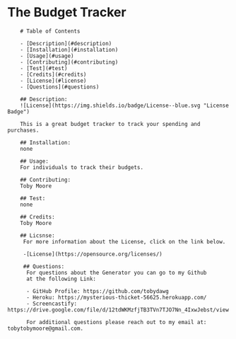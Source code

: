 

# The Budget Tracker

        # Table of Contents

        - [Description](#description)
        - [Installation](#installation)
        - [Usage](#usage)
        - [Contributing](#contributing)
        - [Test](#test)
        - [Credits](#credits)
        - [License](#license)
        - [Questions](#questions)

        ## Description:
        ![License](https://img.shields.io/badge/License--blue.svg "License Badge")

        This is a great budget tracker to track your spending and purchases.
        
        ## Installation:
        none

        ## Usage:
        For individuals to track their budgets.
        
        ## Contributing:
        Toby Moore
       
        ## Test:
        none
       
        ## Credits:
        Toby Moore
       
        ## Licsnse:
         For more information about the License, click on the link below.

         -[License](https://opensource.org/licenses/)

         ## Questions:
          For questions about the Generator you can go to my Github
          at the following Link:

          - GitHub Profile: https://github.com/tobydawg
          - Heroku: https://mysterious-thicket-56625.herokuapp.com/
          - Screencastify: https://drive.google.com/file/d/12tdWKMzfjTB3TVn7TJO7Nn_4IxwJebst/view

          For additional questions please reach out to my email at: tobytobymoore@gmail.com.
        
        
